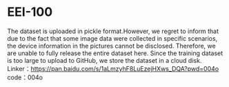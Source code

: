 # EEI-100
The dataset is uploaded in pickle format.However, we regret to inform that due to the fact that some image data were collected in specific scenarios, the device information in the pictures cannot be disclosed. Therefore, we are unable to fully release the entire dataset here.
Since the training dataset is too large to upload to GitHub, we store the dataset in a cloud disk.
Linker：https://pan.baidu.com/s/1aLmzyhF8LuEzejHXws_DQA?pwd=004o 
code：004o 

